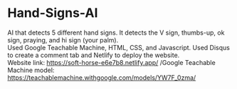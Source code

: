 # Hand-Signs-AI
AI that detects 5 different hand signs. It detects the V sign, thumbs-up, ok sign, praying, and hi sign (your palm).\
Used Google Teachable Machine, HTML, CSS, and Javascript. Used Disqus to create a comment tab and Netlify to deploy the website.\
Website link: https://soft-horse-e6e7b8.netlify.app/
/Google Teachable Machine model: https://teachablemachine.withgoogle.com/models/YW7F_0zma/

